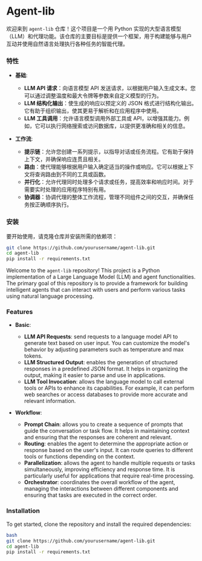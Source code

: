# Agent-lib

欢迎来到 `agent-lib` 仓库！这个项目是一个用 Python 实现的大型语言模型（LLM）和代理功能。该仓库的主要目标是提供一个框架，用于构建能够与用户互动并使用自然语言处理执行各种任务的智能代理。

### 特性

- **基础**:
  - **LLM API 请求**：向语言模型 API 发送请求，以根据用户输入生成文本。您可以通过调整温度和最大令牌等参数来自定义模型的行为。
  - **LLM 结构化输出**：使生成的响应以预定义的 JSON 格式进行结构化输出。它有助于组织输出，使其更易于解析和在应用程序中使用。
  - **LLM 工具调用**：允许语言模型调用外部工具或 API，以增强其能力。例如，它可以执行网络搜索或访问数据库，以提供更准确和相关的信息。

- **工作流**:
  - **提示链**：允许您创建一系列提示，以指导对话或任务流程。它有助于保持上下文，并确保响应连贯且相关。
  - **路由**：使代理能够根据用户输入确定适当的操作或响应。它可以根据上下文将查询路由到不同的工具或函数。
  - **并行化**：允许代理同时处理多个请求或任务，提高效率和响应时间。对于需要实时处理的应用程序特别有用。
  - **协调器**：协调代理的整体工作流程，管理不同组件之间的交互，并确保任务按正确顺序执行。


### 安装

要开始使用，请克隆仓库并安装所需的依赖项：
```bash
git clone https://github.com/yourusername/agent-lib.git
cd agent-lib
pip install -r requirements.txt
```

Welcome to the `agent-lib` repository! This project is a Python implementation of a Large Language Model (LLM) and agent functionalities. The primary goal of this repository is to provide a framework for building intelligent agents that can interact with users and perform various tasks using natural language processing.

### Features

- **Basic**:
  - **LLM API Requests**: send requests to a language model API to generate text based on user input. You can customize the model's behavior by adjusting parameters such as temperature and max tokens.
  - **LLM Structured Output**: enables the generation of structured responses in a predefined JSON format. It helps in organizing the output, making it easier to parse and use in applications.
  - **LLM Tool Invocation**: allows the language model to call external tools or APIs to enhance its capabilities. For example, it can perform web searches or access databases to provide more accurate and relevant information.

- **Workflow**:
  - **Prompt Chain**: allows you to create a sequence of prompts that guide the conversation or task flow. It helps in maintaining context and ensuring that the responses are coherent and relevant.
  - **Routing**: enables the agent to determine the appropriate action or response based on the user's input. It can route queries to different tools or functions depending on the context.
  - **Parallelization**: allows the agent to handle multiple requests or tasks simultaneously, improving efficiency and response time. It is particularly useful for applications that require real-time processing.
  - **Orchestrator**: coordinates the overall workflow of the agent, managing the interactions between different components and ensuring that tasks are executed in the correct order.


### Installation

To get started, clone the repository and install the required dependencies:
```bash
bash
git clone https://github.com/yourusername/agent-lib.git
cd agent-lib
pip install -r requirements.txt
```


